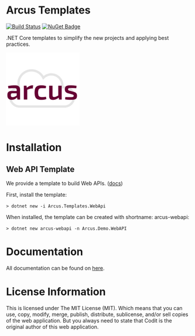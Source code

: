 # Arcus Templates
[![Build Status](https://dev.azure.com/codit/Arcus/_apis/build/status/Commit%20builds/CI%20-%20Arcus.Templates?branchName=master)](https://dev.azure.com/codit/Arcus/_build/latest?definitionId=765&branchName=master)
[![NuGet Badge](https://buildstats.info/nuget/Arcus.Templates.WebApi?includePreReleases=true)](https://www.nuget.org/packages/Arcus.Templates.WebApi/)

.NET Core templates to simplify the new projects and applying best practices.

![Arcus](https://raw.githubusercontent.com/arcus-azure/arcus/master/media/arcus.png)

# Installation

## Web API Template
We provide a template to build Web APIs. ([docs](https://templates.arcus-azure.net/features/web-api-template))

First, install the template:
```shell
> dotnet new -i Arcus.Templates.WebApi
```

When installed, the template can be created with shortname: arcus-webapi:
```shell
> dotnet new arcus-webapi -n Arcus.Demo.WebAPI
```

# Documentation

All documentation can be found on [here](https://templates.arcus-azure.net/).

# License Information
This is licensed under The MIT License (MIT). Which means that you can use, copy, modify, merge, publish, distribute, sublicense, and/or sell copies of the web application. But you always need to state that Codit is the original author of this web application.
